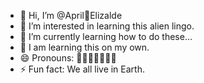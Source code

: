- 👋 Hi, I’m @April🤩Elizalde
- 👀 I’m interested in learning this alien lingo.
- 🌱 I’m currently learning how to do these...
- 🧬 I am learning this on my own.
- 😄 Pronouns: 🧬🦠💉🔑🎈🥸😎
- ⚡ Fun fact: We all live in Earth.

<!---
AprilElizalde/AprilElizalde is a ✨ special ✨ repository because its `README.md` (this file) appears on your GitHub profile.
You can click the Preview link to take a look at your changes.
--->
